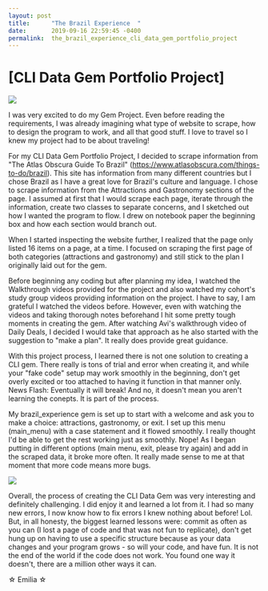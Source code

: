 ```yaml
---
layout: post
title:      "The Brazil Experience  "
date:       2019-09-16 22:59:45 -0400
permalink:  the_brazil_experience_cli_data_gem_portfolio_project
---
```


# [CLI Data Gem Portfolio Project]

![](https://farm1.static.flickr.com/210/512930220_74e275a28d.jpg)


I was very excited to do my Gem Project.  Even before reading the requirements, I was already imagining what type of website to scrape, how to design the program to work, and all that good stuff.  I love to travel so I knew my project had to be about traveling! 

For my CLI Data Gem Portfolio Project, I decided to scrape information from "The Atlas Obscura Guide To Brazil" (https://www.atlasobscura.com/things-to-do/brazil).  This site has information from many different countries but I chose Brazil as I have a great love for Brazil's culture and language.  I chose to scrape information from the Attractions and Gastronomy sections of the page.  I assumed at first that I would scrape each page, iterate through the information, create two classes to separate concerns, and I sketched out how I wanted the program to flow.  I drew on notebook paper the beginning box and how each section would branch out.

When I started inspecting the website further, I realized that the page only listed 16 items on a page, at a time.  I focused on scraping the first page of both categories (attractions and gastronomy) and still stick to the plan I originally laid out for the gem.

Before beginning any coding but after planning my idea, I watched the Walkthrough videos provided for the project and also watched my cohort's study group videos providing information on the project.  I have to say, I am grateful I watched the videos before.  However, even with watching the videos and taking thorough notes beforehand I hit some pretty tough moments in creating the gem.  After watching Avi's walkthrough video of Daily Deals,  I decided I would take that approach as he also started with the suggestion to "make a plan".  It really does provide great guidance.

With this project process, I learned there is not one solution to creating a CLI gem. There really is tons of trial and error when creating it, and while your "fake code" setup may work smoothly in the beginning, don't get overly excited or too attached to having it function in that manner only.  News Flash:  Eventually it will break! And no, it doesn't mean you aren't learning the conepts.  It is part of the process. 

My brazil_experience gem is set up to start with a welcome and ask you to make a choice: attractions, gastronomy, or exit.  I set up this menu (main_menu) with a case statement and it flowed smoothly.  I really thought I'd be able to get the rest working just as smoothly.  Nope! As I began putting in different options (main menu, exit, please try again) and add in the scraped data, it broke more often.  It really made sense to me at that moment that more code means more bugs.

![](https://2static1.fjcdn.com/comments/Only+7+lucky+prick+_2ac3821b7573b798a602bbac63ddf86a.png)

Overall, the process of creating the CLI Data Gem was very interesting and definitely challenging. I did enjoy it and learned a lot from it. I had so many new errors, I now know how to fix errors I knew nothing about before! Lol. But, in all honesty, the biggest learned lessons were: commit as often as you can (I lost a page of code and that was not fun to replicate), don't get hung up on having to use a specific structure because as your data changes and your program grows - so will your code, and have fun.  It is not the end of the world if the code does not work.  You found one way it doesn't, there are a million other ways it can.

☆ Emilia ☆




